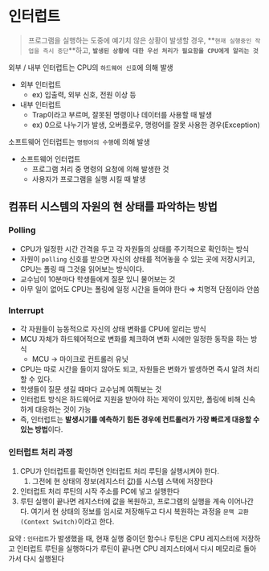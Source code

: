 # 인터럽트

> 프로그램을 실행하는 도중에 예기치 않은 상황이 발생할 경우, **`현재 실행중인 작업을 즉시 중단`**하고, **`발생된 상황에 대한 우선 처리가 필요함을 CPU에게 알리는 것`**
> 

외부 / 내부 인터럽트는 CPU의 `하드웨어 신호`에 의해 발생

- 외부 인터럽트
    - ex) 입출력, 외부 신호, 전원 이상 등
- 내부 인터럽트
    - Trap이라고 부르며, 잘못된 명령이나 데이터를 사용할 때 발생
    - ex) 0으로 나누기가 발생, 오버플로우, 명령어를 잘못 사용한 경우(Exception)

소프트웨어 인터럽트는 `명령어의 수행`에 의해 발생

- 소프트웨어 인터럽트
    - 프로그램 처리 중 명령의 요청에 의해 발생한 것
    - 사용자가 프로그램을 실행 시킬 때 발생

## 컴퓨터 시스템의 자원의 현 상태를 파악하는 방법

### Polling

- CPU가 일정한 시간 간격을 두고 각 자원들의 상태를 주기적으로 확인하는 방식
- 자원이 `polling` 신호를 받으면 자신의 상태를 적어놓을 수 있는 곳에 저장시키고, CPU는 폴링 때 그것을 읽어보는 방식이다.
- 교수님이 10분마다 학생들에게 질문 있니 물어보는 것
- 아무 일이 없어도 CPU는 폴링에 일정 시간을 들여야 한다 ⇒ 치명적 단점이라 안씀

### Interrupt

- 각 자원들이 능동적으로 자신의 상태 변화를 CPU에 알리는 방식
- MCU 자체가 하드웨어적으로 변화를 체크하여 변화 시에만 일정한 동작을 하는 방식
    - MCU → 마이크로 컨트롤러 유닛
- CPU는 따로 시간을 들이지 않아도 되고, 자원들은 변화가 발생하면 즉시 알려 처리할 수 있다.
- 학생들이 질문 생길 때마다 교수님께 여쭤보는 것
- 인터럽트 방식은 하드웨어로 지원을 받아야 하는 제약이 있지만, 폴링에 비해 신속하게 대응하는 것이 가능
- 즉, 인터럽트는 **발생시기를 예측하기 힘든 경우에 컨트롤러가 가장 빠르게 대응할 수 있는 방법**이다.

### 인터럽트 처리 과정

1. CPU가 인터럽트를 확인하면 인터럽트 처리 루틴을 실행시켜야 한다.
    1. 그전에 현 상태의 정보(레지스터 값)를 시스템 스택에 저장한다
2. 인터럽트 처리 루틴의 시작 주소를 PC에 넣고 실행한다
3. 루틴 실행이 끝나면 레지스터에 값을 복원하고, 프로그램의 실행을 계속 이어나간다. 여기서 현 상태의 정보를 임시로 저장해두고 다시 복원하는 과정을 `문맥 교환(Context Switch)`이라고 한다.

요약 :  `인터럽트`가 발생했을 때, 현재 실행 중이던 함수나 루틴은 CPU 레지스터에 저장하고 인터럽트 루틴을 실행하다가 루틴이 끝나면 CPU 레지스터에서 다시 메모리로 돌아가서 다시 실행된다